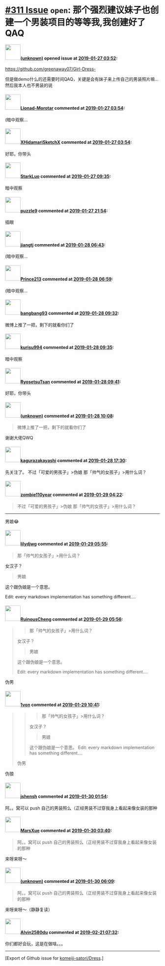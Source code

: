 # [\#311 Issue](https://github.com/komeiji-satori/Dress/issues/311) `open`: 那个强烈建议妹子也创建一个男装项目的等等我,我创建好了QAQ

#### <img src="(unknown)" width="50">[(unknown)]((unknown)) opened issue at [2019-01-27 03:52](https://github.com/komeiji-satori/Dress/issues/311):

https://github.com/greenaway07/Girl-Dress-

但是做demo什么的还需要时间QAQ，关键是会有妹子来上传自己的男装照片嘛...然后我本人也不男装的说

#### <img src="https://avatars.githubusercontent.com/u/26913795?u=65172ed1c41a76791628cfb23e4cbdcd9f891fe9&v=4" width="50">[Lionad-Morotar](https://github.com/Lionad-Morotar) commented at [2019-01-27 03:54](https://github.com/komeiji-satori/Dress/issues/311#issuecomment-457886870):

(暗中观察...

#### <img src="https://avatars.githubusercontent.com/u/8938317?u=a6af6ffa81a40c2bcaf7880c2b4573b6052a1336&v=4" width="50">[XHidamariSketchX](https://github.com/XHidamariSketchX) commented at [2019-01-27 03:54](https://github.com/komeiji-satori/Dress/issues/311#issuecomment-457886891):

好耶，你带头

#### <img src="https://avatars.githubusercontent.com/u/35303385?u=b2169243af3c66a52f69f3af4baa203e5981dfbd&v=4" width="50">[StarkLuo](https://github.com/StarkLuo) commented at [2019-01-27 09:35](https://github.com/komeiji-satori/Dress/issues/311#issuecomment-457902804):

暗中观察

#### <img src="https://avatars.githubusercontent.com/u/13518196?u=35253335448e6d9457847d4867d3a52c5f89d58c&v=4" width="50">[puzzle9](https://github.com/puzzle9) commented at [2019-01-27 21:54](https://github.com/komeiji-satori/Dress/issues/311#issuecomment-457957854):

插眼

#### <img src="https://avatars.githubusercontent.com/u/15902347?u=97d594a3a864a141e0041d3f35e23eb6c7991895&v=4" width="50">[jiangtj](https://github.com/jiangtj) commented at [2019-01-28 06:43](https://github.com/komeiji-satori/Dress/issues/311#issuecomment-458014956):

(暗中观察...

#### <img src="https://avatars.githubusercontent.com/u/25235514?v=4" width="50">[Prince213](https://github.com/Prince213) commented at [2019-01-28 06:59](https://github.com/komeiji-satori/Dress/issues/311#issuecomment-458017793):

(暗中观察...

#### <img src="https://avatars.githubusercontent.com/u/3430784?v=4" width="50">[bangbang93](https://github.com/bangbang93) commented at [2019-01-28 09:32](https://github.com/komeiji-satori/Dress/issues/311#issuecomment-458055965):

微博上推了一把，剩下的就看你们了

#### <img src="https://avatars.githubusercontent.com/u/26473919?u=c71e84ee78f8331210a1bd2a006db4baec99084c&v=4" width="50">[kurisu994](https://github.com/kurisu994) commented at [2019-01-28 09:35](https://github.com/komeiji-satori/Dress/issues/311#issuecomment-458057062):

暗中观察

#### <img src="https://avatars.githubusercontent.com/u/42118836?u=2b0e7ce6f017cd6b7d98ba254602d761062e910f&v=4" width="50">[RyosetsuTsan](https://github.com/RyosetsuTsan) commented at [2019-01-28 09:41](https://github.com/komeiji-satori/Dress/issues/311#issuecomment-458059115):

好耶，你带头

#### <img src="(unknown)" width="50">[(unknown)]((unknown)) commented at [2019-01-28 10:08](https://github.com/komeiji-satori/Dress/issues/311#issuecomment-458068600):

> 微博上推了一把，剩下的就看你们了

谢谢大佬QWQ

#### <img src="https://avatars.githubusercontent.com/u/2824841?u=b6e28fbc3f5ac12daf4b9a169194996ca20b57fb&v=4" width="50">[kagurazakayashi](https://github.com/kagurazakayashi) commented at [2019-01-28 17:30](https://github.com/komeiji-satori/Dress/issues/311#issuecomment-458225011):

先关注了。
不过「可爱的男孩子」>伪娘
那「帅气的女孩子」>用什么词？

#### <img src="https://avatars.githubusercontent.com/u/36528430?u=a0493e136e602c44ae57956dac826a64e515fcde&v=4" width="50">[zombie110year](https://github.com/zombie110year) commented at [2019-01-29 04:22](https://github.com/komeiji-satori/Dress/issues/311#issuecomment-458402507):

> 不过「可爱的男孩子」>伪娘
> 那「帅气的女孩子」>用什么词？
---
男娘😂

#### <img src="https://avatars.githubusercontent.com/u/440661?v=4" width="50">[lilydjwg](https://github.com/lilydjwg) commented at [2019-01-29 05:55](https://github.com/komeiji-satori/Dress/issues/311#issuecomment-458417021):

> 那「帅气的女孩子」>用什么词？

女汉子？

> 男娘

这个跟伪娘是一个意思。

Edit: every markdown implementation has something different....

#### <img src="https://avatars.githubusercontent.com/u/32929609?u=72cc213defc0664c40bc76d67fdf7285294cbe59&v=4" width="50">[RuinousCheng](https://github.com/RuinousCheng) commented at [2019-01-29 05:56](https://github.com/komeiji-satori/Dress/issues/311#issuecomment-458417257):

> > 那「帅气的女孩子」>用什么词？
> 
> 女汉子？
> 
> > 男娘
> 
> 这个跟伪娘是一个意思。
> 
> Edit: every markdown implementation has something different....

伪男

#### <img src="https://avatars.githubusercontent.com/u/17869602?v=4" width="50">[1von](https://github.com/1von) commented at [2019-01-29 10:41](https://github.com/komeiji-satori/Dress/issues/311#issuecomment-458492647):

> > > 那「帅气的女孩子」>用什么词？
> > 
> > 
> > 女汉子？
> > > 男娘
> > 
> > 
> > 这个跟伪娘是一个意思。
> > Edit: every markdown implementation has something different....
> 
> 伪男

伪狼

#### <img src="https://avatars.githubusercontent.com/u/11555188?u=a30048e930d245fed6f3ced3ecb01e97b9f3f6cc&v=4" width="50">[jshensh](https://github.com/jshensh) commented at [2019-01-30 01:54](https://github.com/komeiji-satori/Dress/issues/311#issuecomment-458780653):

阿。。窝可以 push 自己的男装照么（正经男装不过穿我身上看起来像女装的那种

#### <img src="https://avatars.githubusercontent.com/u/21303543?u=105508c1a95ac9bcc57e2277c8f05b07ef62d840&v=4" width="50">[MarsXue](https://github.com/MarsXue) commented at [2019-01-30 03:40](https://github.com/komeiji-satori/Dress/issues/311#issuecomment-458800442):

> 阿。。窝可以 push 自己的男装照么（正经男装不过穿我身上看起来像女装的那种

来呀来呀～

#### <img src="(unknown)" width="50">[(unknown)]((unknown)) commented at [2019-01-30 06:09](https://github.com/komeiji-satori/Dress/issues/311#issuecomment-458824415):

> 阿。。窝可以 push 自己的男装照么（正经男装不过穿我身上看起来像女装的那种

来呀来呀～（静静复读）

#### <img src="https://avatars.githubusercontent.com/u/20753668?u=d0abc12667d7ad25f0e9336f854e1327ca2d2603&v=4" width="50">[Alvin2580du](https://github.com/Alvin2580du) commented at [2019-02-21 07:32](https://github.com/komeiji-satori/Dress/issues/311#issuecomment-465892478):

你们都好会玩，这是在做啥。。。


-------------------------------------------------------------------------------



[Export of Github issue for [komeiji-satori/Dress](https://github.com/komeiji-satori/Dress).]
